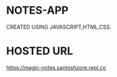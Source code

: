 # NOTES-APP
CREATED USING JAVASCRIPT,HTML,CSS.
# HOSTED URL
https://magic-notes.santoshzore.repl.co
